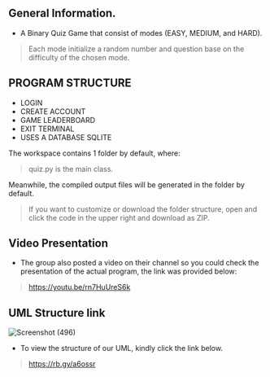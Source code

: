 ## General Information.
- A Binary Quiz Game that consist of modes (EASY, MEDIUM, and HARD).

> Each mode initialize a random number and question base on the difficulty of the chosen mode.

## PROGRAM STRUCTURE
- LOGIN
- CREATE ACCOUNT
- GAME LEADERBOARD
- EXIT TERMINAL
- USES A DATABASE SQLITE

The workspace contains 1 folder by default, where:
> quiz.py is the main class.

Meanwhile, the compiled output files will be generated in the folder by default.

> If you want to customize or download the folder structure, open and click the code in the upper right and download as ZIP.

## Video Presentation

- The group also posted a video on their channel so you could check the presentation of the actual program, the link was provided below:
> https://youtu.be/rn7HuUreS6k

## UML Structure link
![Screenshot (496)](https://user-images.githubusercontent.com/113868606/206932320-85a75734-fb74-47ae-a4b3-38ed86dba185.png)

- To view the structure of our UML, kindly click the link below.

> https://rb.gy/a6ossr


